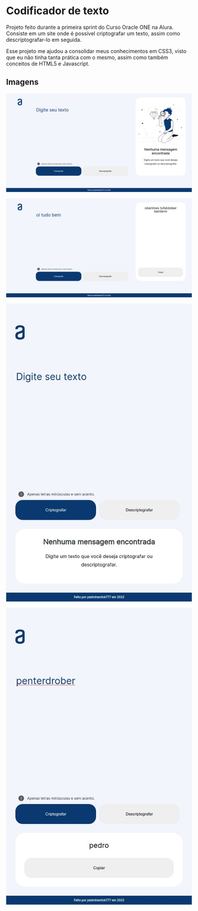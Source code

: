 # Codificador de texto

Projeto feito durante a primeira sprint do Curso Oracle ONE na Alura. Consiste em um site onde é possível criptografar um texto, assim como descriptografar-lo em seguida.

Esse projeto me ajudou a consolidar meus conhecimentos em CSS3, visto que eu não tinha tanta prática com o mesmo, assim como também conceitos de HTML5 e Javascript.

## Imagens

![Tela](docs/imgs/pagina_inicial.jpeg)

![Tela 2](docs/imgs/pagina_inicial_2.jpeg)

![Tela mobile](docs/imgs/pag_inicial_mobile.jpeg)

![Tela mobile 2](docs/imgs/pag_inicial_mobile_2.jpeg)

